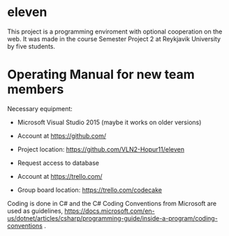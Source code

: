 
# eleven

This project is a programming enviroment with optional cooperation on the web. It was made in the course Semester Project 2 at Reykjavik University by five students. 
 
# Operating Manual for new team members
Necessary equipment:
* Microsoft Visual Studio 2015 (maybe it works on older versions)

* Account at https://github.com/
* Project location: https://github.com/VLN2-Hopur11/eleven

* Request access to database

* Account at https://trello.com/
* Group board location: https://trello.com/codecake

Coding is done in C# and the C# Coding Conventions from Microsoft are used as guidelines, https://docs.microsoft.com/en-us/dotnet/articles/csharp/programming-guide/inside-a-program/coding-conventions .
